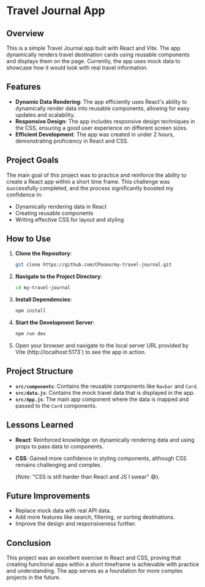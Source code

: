# Travel Journal App

## Overview

This is a simple Travel Journal app built with React and Vite. The app dynamically renders travel destination cards using reusable components and displays them on the page. Currently, the app uses mock data to showcase how it would look with real travel information.

## Features

- **Dynamic Data Rendering**: The app efficiently uses React's ability to dynamically render data into reusable components, allowing for easy updates and scalability.
- **Responsive Design**: The app includes responsive design techniques in the CSS, ensuring a good user experience on different screen sizes.
- **Efficient Development**: The app was created in under 2 hours, demonstrating proficiency in React and CSS.

## Project Goals

The main goal of this project was to practice and reinforce the ability to create a React app within a short time frame. This challenge was successfully completed, and the process significantly boosted my confidence in:
- Dynamically rendering data in React
- Creating reusable components
- Writing effective CSS for layout and styling

## How to Use

1. **Clone the Repository**:
   ```bash
   git clone https://github.com/CPoooo/my-travel-journal.git
   ```
2. **Navigate to the Project Directory**:
   ```bash
   cd my-travel-journal
   ```
3. **Install Dependencies**:
   ```bash
   npm install
   ```
4. **Start the Development Server**:
   ```bash
   npm run dev
   ```
5. Open your browser and navigate to the local server URL provided by Vite (http://localhost:5173`) to see the app in action.

## Project Structure

- **`src/components`**: Contains the reusable components like `Navbar` and `Card`.
- **`src/data.js`**: Contains the mock travel data that is displayed in the app.
- **`src/App.js`**: The main app component where the data is mapped and passed to the `Card` components.

## Lessons Learned

- **React**: Reinforced knowledge on dynamically rendering data and using props to pass data to components.
- **CSS**: Gained more confidence in styling components, although CSS remains challenging and complex.
  
  (*Note*: "CSS is still harder than React and JS I swear" 😅).

## Future Improvements

- Replace mock data with real API data.
- Add more features like search, filtering, or sorting destinations.
- Improve the design and responsiveness further.

## Conclusion

This project was an excellent exercise in React and CSS, proving that creating functional apps within a short timeframe is achievable with practice and understanding. The app serves as a foundation for more complex projects in the future.
